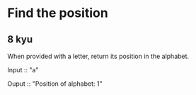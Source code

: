 # Find the position
## 8 kyu

When provided with a letter, return its position in the alphabet.

Input :: "a"

Ouput :: "Position of alphabet: 1"


